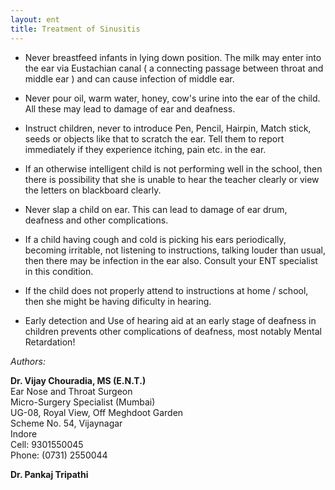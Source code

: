 ```yaml
---
layout: ent
title: Treatment of Sinusitis
---
```


- Never breastfeed infants in lying down position. The milk may enter into the ear via Eustachian canal ( a connecting passage between throat and middle ear ) and can cause infection of middle ear. 

- Never pour oil, warm water, honey, cow's urine into the ear of the child. All these may lead to damage of ear and deafness. 

- Instruct children, never to introduce Pen, Pencil, Hairpin, Match stick, seeds or objects like that to scratch the ear.  Tell them to report immediately if they experience itching, pain etc. in the ear. 

- If an otherwise intelligent child is not performing well in the school, then there is possibility that she is unable to hear the teacher clearly or view the letters on blackboard clearly. 

- Never slap a child on ear. This can lead to damage of ear drum, deafness and other complications. 

- If a child having cough and cold is picking his ears periodically, becoming irritable, not listening to instructions, talking louder than usual, then there may be infection in the ear also. Consult your ENT specialist in this condition. 

- If the child does not properly attend to instructions at home / school, then she might be having dificulty in hearing. 

- Early detection and Use of hearing aid at an early stage of deafness in children prevents other complications of deafness, most notably Mental Retardation!

*Authors:*

**Dr. Vijay Chouradia, MS (E.N.T.)**  
Ear Nose and Throat Surgeon  
Micro-Surgery Specialist (Mumbai)  
UG-08, Royal View, Off Meghdoot Garden  
Scheme No. 54, Vijaynagar  
Indore  
Cell: 9301550045  
Phone: (0731) 2550044

**Dr. Pankaj Tripathi**

